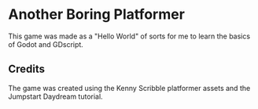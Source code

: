 # Another Boring Platformer

This game was made as a "Hello World" of sorts for me to learn the basics of Godot and GDscript.

## Credits

The game was created using the Kenny Scribble platformer assets and the Jumpstart Daydream tutorial.
